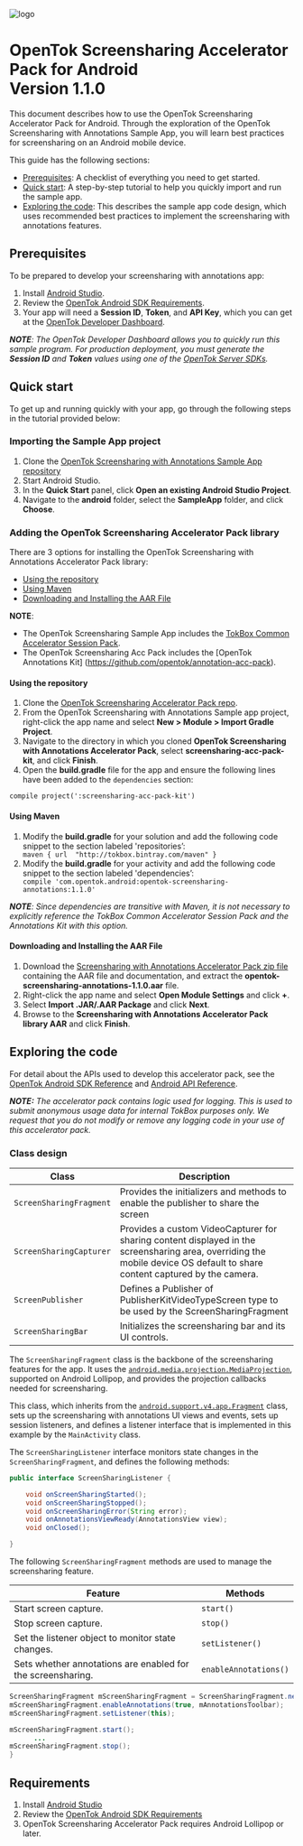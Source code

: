 ![logo](../tokbox-logo.png)

# OpenTok Screensharing Accelerator Pack for Android<br/>Version 1.1.0

This document describes how to use the OpenTok Screensharing Accelerator Pack for Android. Through the exploration of the OpenTok Screensharing with Annotations Sample App, you will learn best practices for screensharing on an Android mobile device.


This guide has the following sections:

* [Prerequisites](#prerequisites): A checklist of everything you need to get started.
* [Quick start](#quick-start): A step-by-step tutorial to help you quickly import and run the sample app.
* [Exploring the code](#exploring-the-code): This describes the sample app code design, which uses recommended best practices to implement the screensharing with annotations features. 

## Prerequisites

To be prepared to develop your screensharing with annotations app:

1. Install [Android Studio](http://developer.android.com/intl/es/sdk/index.html).
2. Review the [OpenTok Android SDK Requirements](https://tokbox.com/developer/sdks/android/#developerandclientrequirements).
3. Your app will need a **Session ID**, **Token**, and **API Key**, which you can get at the [OpenTok Developer Dashboard](https://dashboard.tokbox.com/).

_**NOTE**: The OpenTok Developer Dashboard allows you to quickly run this sample program. For production deployment, you must generate the **Session ID** and **Token** values using one of the [OpenTok Server SDKs](https://tokbox.com/developer/sdks/server/)._


## Quick start

To get up and running quickly with your app, go through the following steps in the tutorial provided below:

### Importing the Sample App project

1. Clone the [OpenTok Screensharing with Annotations Sample App repository](https://github.com/opentok/one-to-one-screen-annotations-sample-apps)
2. Start Android Studio. 
3. In the **Quick Start** panel, click **Open an existing Android Studio Project**.
4. Navigate to the **android** folder, select the **SampleApp** folder, and click **Choose**.


<h3 id=addlibrary> Adding the OpenTok Screensharing Accelerator Pack library</h3>

There are 3 options for installing the OpenTok Screensharing with Annotations Accelerator Pack library:

  - [Using the repository](#using-the-repository)
  - [Using Maven](#using-maven)
  - [Downloading and Installing the AAR File](#downloading-and-installing-the-aar-file)

**NOTE**: 
  - The OpenTok Screensharing Sample App includes the [TokBox Common Accelerator Session Pack](https://github.com/opentok/acc-pack-common).
  - The OpenTok Screensharing Acc Pack includes the [OpenTok Annotations Kit] (https://github.com/opentok/annotation-acc-pack).

#### Using the repository

1. Clone the [OpenTok Screensharing Accelerator Pack repo](https://github.com/opentok/screen-sharing-acc-pack).
2. From the OpenTok Screensharing with Annotations Sample app project, right-click the app name and select **New > Module > Import Gradle Project**.
3. Navigate to the directory in which you cloned **OpenTok Screensharing with Annotations Accelerator Pack**, select **screensharing-acc-pack-kit**, and click **Finish**.
4. Open the **build.gradle** file for the app and ensure the following lines have been added to the `dependencies` section:
```
compile project(':screensharing-acc-pack-kit')
```

#### Using Maven

<ol>

<li>Modify the <b>build.gradle</b> for your solution and add the following code snippet to the section labeled 'repositories’:

<code>
maven { url  "http://tokbox.bintray.com/maven" }
</code>

</li>

<li>Modify the <b>build.gradle</b> for your activity and add the following code snippet to the section labeled 'dependencies’: 


<code>
compile 'com.opentok.android:opentok-screensharing-annotations:1.1.0'
</code>

</li>

</ol>

  _**NOTE**: Since dependencies are transitive with Maven, it is not necessary to explicitly reference the TokBox Common Accelerator Session Pack and the Annotations Kit with this option._


#### Downloading and Installing the AAR File

1.  Download the [Screensharing with Annotations Accelerator Pack zip file](https://s3.amazonaws.com/artifact.tokbox.com/solution/rel/screensharing-annotations-acc-pack/android/opentok-screensharing-annotations-1.1.0.zip) containing the AAR file and documentation, and extract the **opentok-screensharing-annotations-1.1.0.aar** file.
2.  Right-click the app name and select **Open Module Settings** and click **+**.
3.  Select **Import .JAR/.AAR Package** and click  **Next**.
4.  Browse to the **Screensharing with Annotations Accelerator Pack library AAR** and click **Finish**.


## Exploring the code

For detail about the APIs used to develop this accelerator pack, see the [OpenTok Android SDK Reference](https://tokbox.com/developer/sdks/android/reference/) and [Android API Reference](http://developer.android.com/reference/packages.html).

_**NOTE:** The accelerator pack contains logic used for logging. This is used to submit anonymous usage data for internal TokBox purposes only. We request that you do not modify or remove any logging code in your use of this accelerator pack._

### Class design

| Class        | Description  |
| ------------- | ------------- |
| `ScreenSharingFragment`   | Provides the initializers and methods to enable the publisher to share the screen |
| `ScreenSharingCapturer`   | Provides a custom VideoCapturer for sharing content displayed in the screensharing area, overriding the mobile device OS default to share content captured by the camera. |
| `ScreenPublisher`   | Defines a Publisher of PublisherKitVideoTypeScreen type to be used by the ScreenSharingFragment |
| `ScreenSharingBar`   | Initializes the screensharing bar and its UI controls. |

The `ScreenSharingFragment` class is the backbone of the screensharing features for the app. It uses the [`android.media.projection.MediaProjection`](http://developer.android.com/reference/android/media/projection/MediaProjection.html), supported on Android Lollipop, and provides the projection callbacks needed for screensharing.

This class, which inherits from the [`android.support.v4.app.Fragment`](http://developer.android.com/intl/es/reference/android/support/v4/app/Fragment.html) class, sets up the screensharing with annotations UI views and events, sets up session listeners, and defines a listener interface that is implemented in this example by the `MainActivity` class.

The `ScreenSharingListener` interface monitors state changes in the `ScreenSharingFragment`, and defines the following methods:

```java
public interface ScreenSharingListener {

    void onScreenSharingStarted();
    void onScreenSharingStopped();
    void onScreenSharingError(String error);
    void onAnnotationsViewReady(AnnotationsView view);
    void onClosed();

}
```

The following `ScreenSharingFragment` methods are used to manage the screensharing feature.

| Feature        | Methods  |
| ------------- | ------------- |
| Start screen capture.   | `start()`  |
| Stop screen capture.  | `stop()`  |
| Set the listener object to monitor state changes.   | `setListener()` |
| Sets whether annotations are enabled for the screensharing.  | `enableAnnotations()`  |


```java
ScreenSharingFragment mScreenSharingFragment = ScreenSharingFragment.newInstance(mComm.getSession(), OpenTokConfig.API_KEY);
mScreenSharingFragment.enableAnnotations(true, mAnnotationsToolbar);
mScreenSharingFragment.setListener(this);

mScreenSharingFragment.start();
      ...
mScreenSharingFragment.stop();
}
```

## Requirements

1. Install [Android Studio](http://developer.android.com/intl/es/sdk/index.html)
1. Review the [OpenTok Android SDK Requirements](https://tokbox.com/developer/sdks/android/#developerandclientrequirements)
1. OpenTok Screensharing Accelerator Pack requires Android Lollipop or later.







